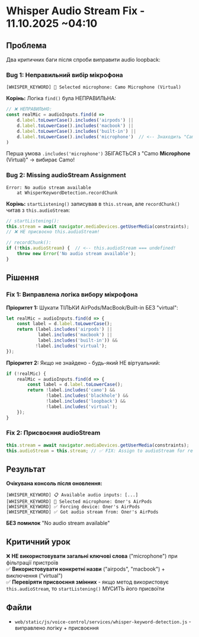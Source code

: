 # Whisper Audio Stream Fix - 11.10.2025 ~04:10

## Проблема

Два критичних баги після спроби виправити audio loopback:

### Bug 1: Неправильний вибір мікрофона
```
[WHISPER_KEYWORD] 🎤 Selected microphone: Camo Microphone (Virtual)
```

**Корінь:** Логіка `find()` була НЕПРАВИЛЬНА:
```javascript
// ❌ НЕПРАВИЛЬНО:
const realMic = audioInputs.find(d =>
    d.label.toLowerCase().includes('airpods') ||
    d.label.toLowerCase().includes('macbook') ||
    d.label.toLowerCase().includes('built-in') ||
    d.label.toLowerCase().includes('microphone')  // <-- Знаходить "Camo Microphone"!
)
```

Перша умова `.includes('microphone')` ЗБІГАЄТЬСЯ з "Camo **Microphone** (Virtual)" → вибирає Camo!

### Bug 2: Missing audioStream Assignment
```
Error: No audio stream available
    at WhisperKeywordDetection.recordChunk
```

**Корінь:** `startListening()` записував в `this.stream`, але `recordChunk()` читав з `this.audioStream`:

```javascript
// startListening():
this.stream = await navigator.mediaDevices.getUserMedia(constraints);
// ❌ НЕ присвоєно this.audioStream!

// recordChunk():
if (!this.audioStream) {  // <-- this.audioStream === undefined!
    throw new Error('No audio stream available');
}
```

## Рішення

### Fix 1: Виправлена логіка вибору мікрофона

**Пріоритет 1:** Шукати ТІЛЬКИ AirPods/MacBook/Built-in БЕЗ "virtual":
```javascript
let realMic = audioInputs.find(d => {
    const label = d.label.toLowerCase();
    return (label.includes('airpods') || 
            label.includes('macbook') || 
            label.includes('built-in')) &&
           !label.includes('virtual');
});
```

**Пріоритет 2:** Якщо не знайдено - будь-який НЕ віртуальний:
```javascript
if (!realMic) {
    realMic = audioInputs.find(d => {
        const label = d.label.toLowerCase();
        return !label.includes('camo') &&
               !label.includes('blackhole') &&
               !label.includes('loopback') &&
               !label.includes('virtual');
    });
}
```

### Fix 2: Присвоєння audioStream

```javascript
this.stream = await navigator.mediaDevices.getUserMedia(constraints);
this.audioStream = this.stream; // ✅ FIX: Assign to audioStream for recordChunk()
```

## Результат

**Очікувана консоль після оновлення:**
```
[WHISPER_KEYWORD] 📋 Available audio inputs: [...]
[WHISPER_KEYWORD] 🎤 Selected microphone: Олег's AirPods
[WHISPER_KEYWORD] ✅ Forcing device: Олег's AirPods  
[WHISPER_KEYWORD] ✅ Got audio stream from: Олег's AirPods
```

**БЕЗ помилок** "No audio stream available"

## Критичний урок

❌ **НЕ використовувати загальні ключові слова** ("microphone") при фільтрації пристроїв  
✅ **Використовувати конкретні назви** ("airpods", "macbook") + виключення ("virtual")  
✅ **Перевіряти присвоєння змінних** - якщо метод використовує `this.audioStream`, то `startListening()` МУСИТЬ його присвоїти

## Файли

- `web/static/js/voice-control/services/whisper-keyword-detection.js` - виправлено логіку + присвоєння
